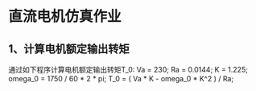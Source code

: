 直流电机仿真作业
=
1、计算电机额定输出转矩
-
通过如下程序计算电机额定输出转矩T_0:
    Va = 230;
    Ra = 0.0144;
    K = 1.225;
    omega_0 = 1750 / 60 * 2 * pi;
    T_0 = ( Va * K - omega_0 * K^2 ) / Ra;
